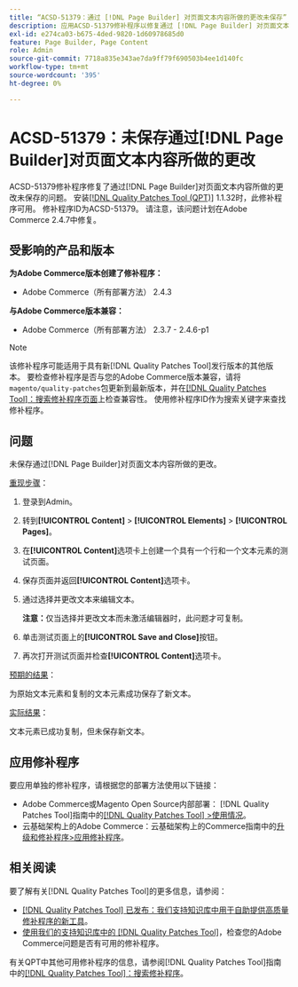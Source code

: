 ```yaml
---
title: “ACSD-51379：通过 [!DNL Page Builder] 对页面文本内容所做的更改未保存”
description: 应用ACSD-51379修补程序以修复通过 [!DNL Page Builder] 对页面文本内容所做的更改未保存的Adobe Commerce问题。
exl-id: e274ca03-b675-4ded-9820-1d60978685d0
feature: Page Builder, Page Content
role: Admin
source-git-commit: 7718a835e343ae7da9ff79f690503b4ee1d140fc
workflow-type: tm+mt
source-wordcount: '395'
ht-degree: 0%

---
```


# ACSD-51379：未保存通过[!DNL Page Builder]对页面文本内容所做的更改

ACSD-51379修补程序修复了通过[!DNL Page Builder]对页面文本内容所做的更改未保存的问题。 安装[[!DNL Quality Patches Tool (QPT)]](/help/announcements/adobe-commerce-announcements/magento-quality-patches-released-new-tool-to-self-serve-quality-patches.md) 1.1.32时，此修补程序可用。 修补程序ID为ACSD-51379。 请注意，该问题计划在Adobe Commerce 2.4.7中修复。

## 受影响的产品和版本

**为Adobe Commerce版本创建了修补程序：**

* Adobe Commerce（所有部署方法） 2.4.3

**与Adobe Commerce版本兼容：**

* Adobe Commerce（所有部署方法） 2.3.7 - 2.4.6-p1

>[!NOTE]
>
>该修补程序可能适用于具有新[!DNL Quality Patches Tool]发行版本的其他版本。 要检查修补程序是否与您的Adobe Commerce版本兼容，请将`magento/quality-patches`包更新到最新版本，并在[[!DNL Quality Patches Tool]：搜索修补程序页面](https://experienceleague.adobe.com/tools/commerce-quality-patches/index.html)上检查兼容性。 使用修补程序ID作为搜索关键字来查找修补程序。

## 问题

未保存通过[!DNL Page Builder]对页面文本内容所做的更改。

<u>重现步骤</u>：

1. 登录到Admin。
1. 转到&#x200B;**[!UICONTROL Content]** > **[!UICONTROL Elements]** > **[!UICONTROL Pages]**。
1. 在&#x200B;**[!UICONTROL Content]**&#x200B;选项卡上创建一个具有一个行和一个文本元素的测试页面。
1. 保存页面并返回&#x200B;**[!UICONTROL Content]**&#x200B;选项卡。
1. 通过选择并更改文本来编辑文本。

   **注意：**&#x200B;仅当选择并更改文本而未激活编辑器时，此问题才可复制。

1. 单击测试页面上的&#x200B;**[!UICONTROL Save and Close]**&#x200B;按钮。
1. 再次打开测试页面并检查&#x200B;**[!UICONTROL Content]**&#x200B;选项卡。

<u>预期的结果</u>：

为原始文本元素和复制的文本元素成功保存了新文本。

<u>实际结果</u>：

文本元素已成功复制，但未保存新文本。

## 应用修补程序

要应用单独的修补程序，请根据您的部署方法使用以下链接：

* Adobe Commerce或Magento Open Source内部部署： [!DNL Quality Patches Tool]指南中的[[!DNL Quality Patches Tool] >使用情况](https://experienceleague.adobe.com/docs/commerce-operations/tools/quality-patches-tool/usage.html)。
* 云基础架构上的Adobe Commerce：云基础架构上的Commerce指南中的[升级和修补程序>应用修补程序](https://experienceleague.adobe.com/docs/commerce-cloud-service/user-guide/develop/upgrade/apply-patches.html)。

## 相关阅读

要了解有关[!DNL Quality Patches Tool]的更多信息，请参阅：

* [[!DNL Quality Patches Tool] 已发布：我们支持知识库中用于自助提供高质量修补程序的新工具](/help/announcements/adobe-commerce-announcements/magento-quality-patches-released-new-tool-to-self-serve-quality-patches.md)。
* [使用我们的支持知识库中的 [!DNL Quality Patches Tool]](/help/support-tools/patches-available-in-qpt-tool/check-patch-for-magento-issue-with-magento-quality-patches.md)，检查您的Adobe Commerce问题是否有可用的修补程序。

有关QPT中其他可用修补程序的信息，请参阅[!DNL Quality Patches Tool]指南中的[[!DNL Quality Patches Tool]：搜索修补程序](https://experienceleague.adobe.com/tools/commerce-quality-patches/index.html)。
